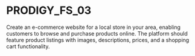 # PRODIGY_FS_03
Create an e-commerce website for a local store in your area, enabling customers to browse and purchase products online. The platform should feature product listings with images, descriptions, prices, and a shopping cart functionality. 
